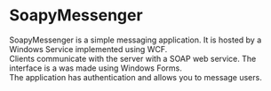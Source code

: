 # SoapyMessenger

SoapyMessenger is a simple messaging application. It is hosted by a Windows Service implemented using WCF.  
Clients communicate with the server with a SOAP web service. The interface is a was made using Windows Forms.  
The application has authentication and allows you to message users.
